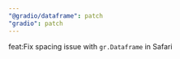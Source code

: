 ```yaml
---
"@gradio/dataframe": patch
"gradio": patch
---
```


feat:Fix spacing issue with `gr.Dataframe` in Safari

